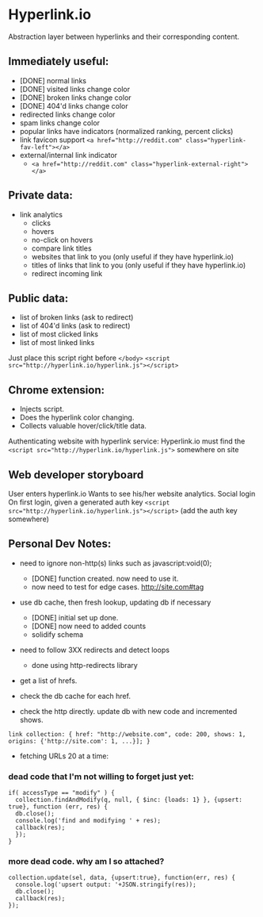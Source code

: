 # Hyperlink.io

Abstraction layer between hyperlinks and their corresponding content.

## Immediately useful:
* [DONE] normal links
* [DONE] visited links change color
* [DONE] broken links change color
* [DONE] 404'd links change color
* redirected links change color
* spam links change color
* popular links have indicators (normalized ranking, percent clicks)
* link favicon support 
    `<a href="http://reddit.com" class="hyperlink-fav-left"></a>`
* external/internal link indicator
  - `<a href="http://reddit.com" class="hyperlink-external-right"></a>`


## Private data:
* link analytics
  - clicks
  - hovers
  - no-click on hovers
  - compare link titles
  - websites that link to you (only useful if they have hyperlink.io)
  - titles of links that link to you (only useful if they have hyperlink.io)
  - redirect incoming link

## Public data:
* list of broken links (ask to redirect)
* list of 404'd links (ask to redirect)
* list of most clicked links
* list of most linked links

Just place this script right before `</body>`
`<script src="http://hyperlink.io/hyperlink.js"></script>`


## Chrome extension:
* Injects script.
* Does the hyperlink color changing.
* Collects valuable hover/click/title data.

Authenticating website with hyperlink service:
Hyperlink.io must find the `<script src="http://hyperlink.io/hyperlink.js">` somewhere on site

## Web developer storyboard
User enters hyperlink.io
Wants to see his/her website analytics. 
Social login
On first login, given a generated auth key
`<script src="http://hyperlink.io/hyperlink.js"></script>` (add the auth key somewhere)


## Personal Dev Notes:
* need to ignore non-http(s) links such as javascript:void(0);
  - [DONE] function created. now need to use it.
  - now need to test for edge cases. http://site.com#tag
* use db cache, then fresh lookup, updating db if necessary
  - [DONE] initial set up done.
  - [DONE] now need to added counts
  - solidify schema
* need to follow 3XX redirects and detect loops
  - done using http-redirects library


* get a list of hrefs.
* check the db cache for each href.
* check the http directly. update db with new code and incremented shows.

`
link collection:
{
  href: "http://website.com",
  code: 200,
  shows: 1,
  origins: {'http://site.com': 1, ...}];
}
`

* fetching URLs 20 at a time:


### dead code that I'm not willing to forget just yet:

    if( accessType == "modify" ) {
      collection.findAndModify(q, null, { $inc: {loads: 1} }, {upsert: true}, function (err, res) {
      db.close();
      console.log('find and modifying ' + res);
      callback(res);
      });
    }

### more dead code. why am I so attached?
    collection.update(sel, data, {upsert:true}, function(err, res) {                                                                                                        
      console.log('upsert output: '+JSON.stringify(res));                                                                                                                 
      db.close();                                                                                                                                                         
      callback(res);                                                                                                                                                      
    }); 
